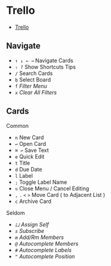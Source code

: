 # Trello

- [Trello](https://trello.com/)

## Navigate

- `↑ ↓ ← →` Navigate Cards
- `⇧ ?` Show Shortcuts Tips
- `/` Search Cards
- `b` Select Board
- `f` _Filter Menu_
- `x` _Clear All Filters_

## Cards

Common

- `n` New Card
- `↩` Open Card
- `⌘ ↩` Save Text
- `e` Quick Edit
- `t` Title
- `d` Due Date
- `l` Label
- `;` Toggle Label Name
- `⎋` Close Menu / Cancel Editing
- `,` `.` `<` `>` Move Card ( to Adjacent List )
- `c` Archive Card

Seldom

- _`凵` Assign Self_
- _`s` Subscribe_
- _`m` Add/Rm Members_
- _`@` Autocomplete Members_
- _`#` Autocomplete Labels_
- _`^` Autocomplete Position_
